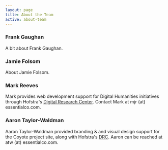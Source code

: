 ```yaml
---
layout: page
title: About the Team
active: about-team
---
```

### Frank Gaughan

A bit about Frank Gaughan.

### Jamie Folsom

About Jamie Folsom.

### Mark Reeves

Mark provides web development support for Digital Humanities initiatives through Hofstra's <a href="http://hofstradrc.org">Digital Research Center</a>. Contact Mark at mjr (at) essentialco.com.

### Aaron Taylor-Waldman

Aaron Taylor-Waldman provided branding &amp; and visual design support for the Coyote project site, along with Hofstra's <a href="http://hofstradrc.org">DRC</a>. Aaron can be reached at atw (at) essentialco.com.
